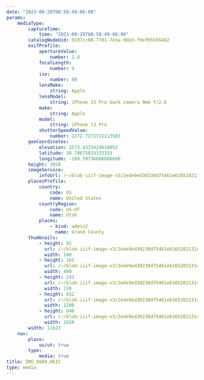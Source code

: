 ```yaml
---
date: "2023-09-28T08:58:49-06:00"
params:
    mediaType:
        captureTime:
            time: "2023-09-28T08:58:49-06:00"
        catalogNodeUid: 0197cc00-77d1-7e5a-9bb3-f0ef05556482
        exifProfile:
            apertureValue:
                number: 2.8
            focalLength:
                number: 9
            iso:
                number: 80
            lensMake:
                string: Apple
            lensModel:
                string: iPhone 13 Pro back camera 9mm f/2.8
            make:
                string: Apple
            model:
                string: iPhone 13 Pro
            shutterSpeedValue:
                number: 2272.7272722113503
        geoCoordinates:
            elevation: 1573.4315424610052
            latitude: 38.78675833333333
            longitude: -109.59736666666666
        height: 3928
        imageService:
            infoUrl: /~/blob-iiif-image-v3/2ede9ed30238d75461e6165202131c0d7e8874000ba06883d69a1ec47d919f96/info.json
        placesProfile:
            country:
                code: US
                name: United States
            countryRegion:
                code: US-UT
                name: Utah
            places:
                - kind: admin2
                  name: Grand County
        thumbnails:
            - height: 81
              url: /~/blob-iiif-image-v3/2ede9ed30238d75461e6165202131c0d7e8874000ba06883d69a1ec47d919f96/full/240%2C81/0/default.jpg
              width: 240
            - height: 162
              url: /~/blob-iiif-image-v3/2ede9ed30238d75461e6165202131c0d7e8874000ba06883d69a1ec47d919f96/full/480%2C162/0/default.jpg
              width: 480
            - height: 243
              url: /~/blob-iiif-image-v3/2ede9ed30238d75461e6165202131c0d7e8874000ba06883d69a1ec47d919f96/full/720%2C243/0/default.jpg
              width: 720
            - height: 432
              url: /~/blob-iiif-image-v3/2ede9ed30238d75461e6165202131c0d7e8874000ba06883d69a1ec47d919f96/full/1280%2C432/0/default.jpg
              width: 1280
            - height: 648
              url: /~/blob-iiif-image-v3/2ede9ed30238d75461e6165202131c0d7e8874000ba06883d69a1ec47d919f96/full/1920%2C648/0/default.jpg
              width: 1920
        width: 11622
    nav:
        place:
            us/ut: true
        type:
            media: true
title: IMG_8689.HEIC
type: media
---
```

